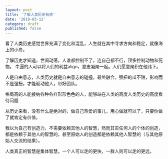 ```yaml
---
layout: post
title: '了解人类历史有感'
date: '2019-03-12'
category: draft
published: false
---
```


看了人类历史感觉世界充满了变化和混乱，人生就在其中寻求方向和稳定，就像海上的小舟。

了解历史才知道，世间动荡，人谁都控制不了，连自己都不行，顶多控制动物和死物。
牛逼的人可以将人们的利益align，意志凝聚一起。人们愿意聚积在他讳下。

人是自由意志，人类历史就是自由意志的碰撞，最终融合。强扭的瓜不甜，影响而不是强扭，才能驱动他人，带好团队。

格局高的人能接纳各种各样形形色色的人，能够站在人类的高度人类历史的高度看待问题

从历史来看，没有什么是绝对的，做自己热爱的事儿，用心做就可以了，只要你做了就肯定有价值。


我以为自己有创造力，不需要依赖其他人的智慧，然而其实任何人的个体的创造，都是依赖于其他人的智慧的，甚至原始人的创造都是依赖其他人智慧的（与其他原始人交流的结果）。

人类真正的智慧是集体智慧。一个人可以走的更快，一群人则可以走的更远。
